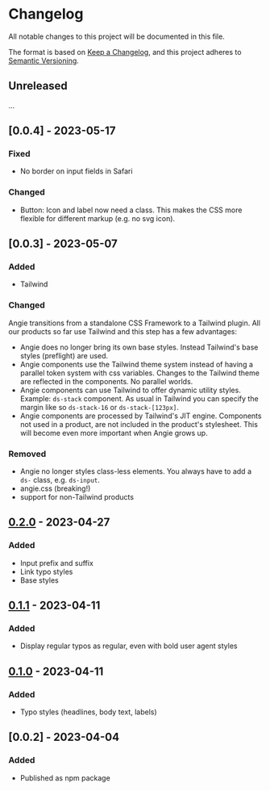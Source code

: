# Changelog

All notable changes to this project will be documented in this file.

The format is based on [Keep a Changelog](https://keepachangelog.com/en/1.0.0/),
and this project adheres to [Semantic Versioning](https://semver.org/spec/v2.0.0.html).

## Unreleased

...

## [0.0.4] - 2023-05-17

### Fixed

- No border on input fields in Safari

### Changed

- Button: Icon and label now need a class. This makes the CSS more flexible for different markup (e.g. no svg icon).

## [0.0.3] - 2023-05-07

### Added

- Tailwind

### Changed

Angie transitions from a standalone CSS Framework to a Tailwind plugin. All our products so far use Tailwind and this step has a few advantages:

- Angie does no longer bring its own base styles. Instead Tailwind's base styles (preflight) are used.
- Angie components use the Tailwind theme system instead of having a parallel token system with css variables. Changes to the Tailwind theme are reflected in the components. No parallel worlds.
- Angie components can use Tailwind to offer dynamic utility styles. Example: `ds-stack` component. As usual in Tailwind you can specify the margin like so `ds-stack-16` or `ds-stack-[123px]`.
- Angie components are processed by Tailwind's JIT engine. Components not used in a product, are not included in the product's stylesheet. This will become even more important when Angie grows up.

### Removed

- Angie no longer styles class-less elements. You always have to add a `ds-` class, e.g. `ds-input`.
- angie.css (breaking!)
- support for non-Tailwind products

## [0.2.0] - 2023-04-27

### Added

- Input prefix and suffix
- Link typo styles
- Base styles

## [0.1.1] - 2023-04-11

### Added

- Display regular typos as regular, even with bold user agent styles

## [0.1.0] - 2023-04-11

### Added

- Typo styles (headlines, body text, labels)

## [0.0.2] - 2023-04-04

### Added

- Published as npm package

[Unreleased]: https://github.com/digitalservicebund/angie/compare/v0.3.0...HEAD
[0.3.0]: https://github.com/digitalservicebund/angie/compare/v0.2.0...v0.3.0
[0.2.0]: https://github.com/digitalservicebund/angie/compare/v0.1.1...v0.2.0
[0.1.1]: https://github.com/digitalservicebund/angie/compare/v0.1.0...v0.1.1
[0.1.0]: https://github.com/digitalservicebund/angie/compare/v0.0.2...v0.1.0
